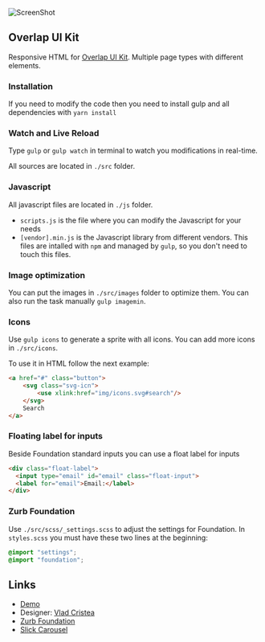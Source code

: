 ![ScreenShot](https://68.media.tumblr.com/a1ef08d7e8b71d96bb60531c522f712d/tumblr_omulzqHCRY1qzqypfo1_1280.png)

## Overlap UI Kit

Responsive HTML for [Overlap UI Kit](https://www.behance.net/gallery/37272253/Overlap-UI-Kit). Multiple page types with different elements.

### Installation

If you need to modify the code then you need to install gulp and all dependencies with `yarn install`


### Watch and Live Reload

Type `gulp` or `gulp watch` in terminal to watch you modifications in real-time.

All sources are located in `./src` folder.


### Javascript

All javascript files are located in `./js` folder.

+ `scripts.js` is the file where you can modify the Javascript for your needs
+ `[vendor].min.js` is the Javascript library from different vendors. This files are intalled with `npm` and managed by `gulp`, so you don't need to touch this files.


### Image optimization

You can put the images in `./src/images` folder to optimize them. You can also run the task manually `gulp imagemin`.


### Icons

Use `gulp icons` to generate a sprite with all icons. You can add more icons in `./src/icons`.

To use it in HTML follow the next example:

```html
<a href="#" class="button">
    <svg class="svg-icn">
        <use xlink:href="img/icons.svg#search"/>
    </svg>
    Search
</a>
```


### Floating label for inputs

Beside Foundation standard inputs you can use a float label for inputs

```html
<div class="float-label">
  <input type="email" id="email" class="float-input">
  <label for="email">Email:</label>
</div>
```


### Zurb Foundation

Use `./src/scss/_settings.scss` to adjust the settings for Foundation. In `styles.scss` you must have these two lines at the beginning:
```scss
@import "settings";
@import "foundation";
```


## Links
+ [Demo](http://artlogo.ro/ironman/overlap-ui/)
+ Designer: [Vlad Cristea](https://www.behance.net/gallery/37272253/Overlap-UI-Kit)
+ [Zurb Foundation](http://foundation.zurb.com/sites/docs/)
+ [Slick Carousel](http://kenwheeler.github.io/slick/)
